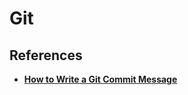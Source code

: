 # Git
## References
+ **[How to Write a Git Commit Message](http://chris.beams.io/posts/git-commit/)**
